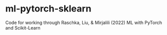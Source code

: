 # ml-pytorch-sklearn
Code for working through Raschka, Liu, &amp; Mirjalili (2022) ML with PyTorch and Scikit-Learn
